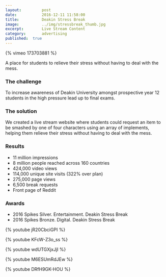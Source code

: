 ```yaml
---
layout:			post
date:			2016-12-11 11:58:00
title:			Deakin Stress Break
image:			../img/stressbreak_thumb.jpg
excerpt:		Live Stream Content
category:		advertising
published:	true
---
```


{% vimeo 173703881 %}

A place for students to relieve their stress without having to deal with the mess.

### The challenge ###

To increase awareness of Deakin University amongst prospective year 12 students in the high pressure lead up to final exams.

### The solution ###

We created a live stream website where students could request an item to be smashed by one of four characters using an array of implements, helping them relieve their stress without having to deal with the mess.

### Results ###

* 11 million impressions* 8 million people reached across 160 countries* 424,000 video views* 114,000 unique site visits (322% over plan)* 275,000 page views* 6,500 break requests* Front page of Reddit

### Awards ###

* 2016 Spikes Silver. Entertainment. Deakin Stress Break
* 2016 Spikes Bronze. Digital. Deakin Stress Break

{% youtube jR20CbciGPI %}

{% youtube KFcW-Z3o_ss %}

{% youtube wdUTGXjxJjI %}

{% youtube M6ESUmRdJEw %}

{% youtube DRfH9GK-HOU %}
